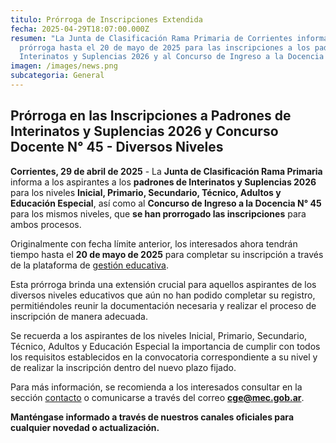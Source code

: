 ```yaml
---
titulo: Prórroga de Inscripciones Extendida
fecha: 2025-04-29T18:07:00.000Z
resumen: "La Junta de Clasificación Rama Primaria de Corrientes informa la
  prórroga hasta el 20 de mayo de 2025 para las inscripciones a los padrones de
  Interinatos y Suplencias 2026 y al Concurso de Ingreso a la Docencia N° 45 "
imagen: /images/news.png
subcategoria: General
---
```


## Prórroga en las Inscripciones a Padrones de Interinatos y Suplencias 2026 y Concurso Docente N° 45 - Diversos Niveles

**Corrientes, 29 de abril de 2025** - La **Junta de Clasificación Rama Primaria** informa a los aspirantes a los **padrones de Interinatos y Suplencias 2026** para los niveles **Inicial, Primario, Secundario, Técnico, Adultos y Educación Especial**, así como al **Concurso de Ingreso a la Docencia N° 45** para los mismos niveles, que **se han prorrogado las inscripciones** para ambos procesos.

Originalmente con fecha límite anterior, los interesados ahora tendrán tiempo hasta el **20 de mayo de 2025** para completar su inscripción a través de la plataforma de [gestión educativa](https://ge.mec.gob.ar).

Esta prórroga brinda una extensión crucial para aquellos aspirantes de los diversos niveles educativos que aún no han podido completar su registro, permitiéndoles reunir la documentación necesaria y realizar el proceso de inscripción de manera adecuada.

Se recuerda a los aspirantes de los niveles Inicial, Primario, Secundario, Técnico, Adultos y Educación Especial la importancia de cumplir con todos los requisitos establecidos en la convocatoria correspondiente a su nivel y de realizar la inscripción dentro del nuevo plazo fijado.

Para más información, se recomienda a los interesados consultar en la sección [contacto](consejo.geroserial.com/contacto) o comunicarse a través del correo **cge@mec.gob.ar**.

**Manténgase informado a través de nuestros canales oficiales para cualquier novedad o actualización.**
